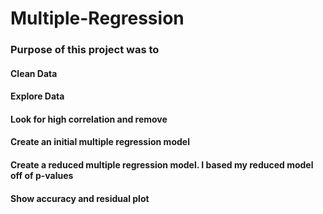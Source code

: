 # Multiple-Regression

### Purpose of this project was to 
#### Clean Data 
#### Explore Data 
#### Look for high correlation and remove 
#### Create an initial multiple regression model 
#### Create a reduced multiple regression model. I based my reduced model off of p-values 
#### Show accuracy and residual plot 
